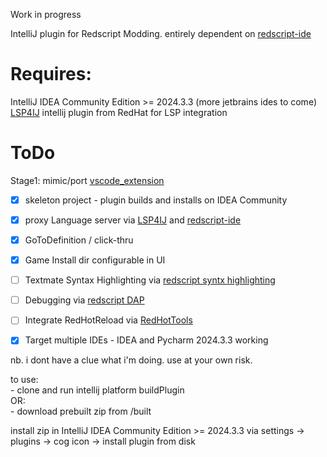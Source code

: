 Work in progress   

IntelliJ plugin for Redscript Modding. entirely dependent on [redscript-ide](https://github.com/jac3km4/redscript-ide)
# Requires:
IntelliJ IDEA Community Edition >= 2024.3.3 (more jetbrains ides to come)
[LSP4IJ](https://github.com/redhat-developer/lsp4ij) intellij plugin from RedHat for LSP integration

# ToDo  

Stage1: mimic/port [vscode_extension](https://github.com/jac3km4/redscript-ide-vscode?tab=readme-ov-file)  

- [x] skeleton project - plugin builds and installs on IDEA Community
- [x] proxy Language server via [LSP4IJ](https://github.com/redhat-developer/lsp4ij) and [redscript-ide](https://github.com/jac3km4/redscript-ide)  
- [x] GoToDefinition / click-thru 
- [x] Game Install dir configurable in UI
- [ ] Textmate Syntax Highlighting via [redscript syntx highlighting](https://github.com/jackhumbert/redscript-syntax-highlighting)  
- [ ] Debugging via [redscript DAP](https://github.com/jac3km4/redscript-dap)  
- [ ] Integrate  RedHotReload via [RedHotTools](https://github.com/psiberx/cp2077-red-hot-tools)
- [x] Target multiple IDEs - IDEA and Pycharm 2024.3.3 working


nb. i dont have a clue what i'm doing. use at your own risk.

to use:  
    - clone and run intellij platform buildPlugin  
OR:  
    - download prebuilt zip from /built  

install zip in IntelliJ IDEA Community Edition >= 2024.3.3 via settings -> plugins -> cog icon -> install plugin from disk  

